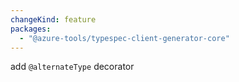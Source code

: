 ```yaml
---
changeKind: feature
packages:
  - "@azure-tools/typespec-client-generator-core"
---
```


add `@alternateType` decorator